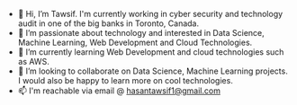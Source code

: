 - 👋 Hi, I’m Tawsif. I'm currently working in cyber security and technology audit in one of the big banks in Toronto, Canada.
- 👀 I’m passionate about technology and interested in Data Science, Machine Learning, Web Development and Cloud Technologies.
- 🌱 I’m currently learning Web Development and cloud technologies such as AWS.
- 💞️ I’m looking to collaborate on Data Science, Machine Learning projects. I would also be happy to learn more on cool technologies.
- 📫 I'm reachable via email @ hasantawsif1@gmail.com

<!---
hasantawsif/hasantawsif is a ✨ special ✨ repository because its `README.md` (this file) appears on your GitHub profile.
You can click the Preview link to take a look at your changes.
--->
